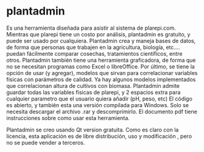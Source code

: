 # plantadmin

Es una herramienta diseñada para asistir al sistema de plarepi.com. Mientras que plarepi tiene un costo por análisis, plantadmin es gratuito, y puede ser usado por cualquiera.
Plantadmin crea y maneja bases de datos, de forma que personas que trabajen en la agricultura, biología, etc.… puedan fácilmente comparar cosechas, tratamientos científicos, entre otros. Plantadmin también tiene una herramienta graficadora, de forma que no se necesitan programas como Excel o libreOffice.
Por último, se tiene la opción de usar (y agregar), modelos que sirvan para correlacionar variables físicas con parámetros de calidad. Ya hay algunos modelos implementados que correlacionan altura de cultivos con biomasa. 
Plantadmin admite guardar todas las variables fisicas de plarepi, y 2 espacios extra para cualquier parametro que el usuario quiera añadir (pH, peso, etc)
El código es abierto, y también esta una versión compilada para Windows. Solo se necesita descargar el archivo .rar y descomprimirlo.
El documento pdf tiene instrucciones sobre como usar esta herramienta.


Plantadmin se creo usando Qt version gratuita.
Como es claro con la licencia, esta aplicación es de libre distribución, uso y modificación , pero no se puede vender a terceros. 
